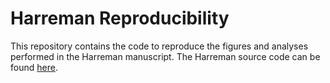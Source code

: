 # Harreman Reproducibility

This repository contains the code to reproduce the figures and analyses performed in the Harreman manuscript.
The Harreman source code can be found [here](https://github.com/YosefLab/Harreman).
